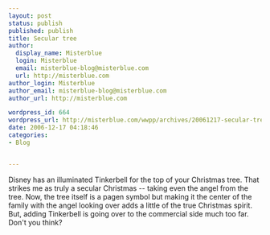 ```yaml
---
layout: post
status: publish
published: publish
title: Secular tree
author:
  display_name: Misterblue
  login: Misterblue
  email: misterblue-blog@misterblue.com
  url: http://misterblue.com
author_login: Misterblue
author_email: misterblue-blog@misterblue.com
author_url: http://misterblue.com

wordpress_id: 664
wordpress_url: http://misterblue.com/wwpp/archives/20061217-secular-tree
date: 2006-12-17 04:18:46
categories:
- Blog


---
```

Disney has an illuminated Tinkerbell for the top of your Christmas tree. That strikes me as truly a secular Christmas -- taking even the angel from the tree. Now, the tree itself is a pagen symbol but making it the center of the family with the angel looking over adds a little of the true Christmas spirit. But, adding Tinkerbell is going over to the commercial side much too far. Don't you think?
